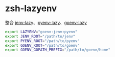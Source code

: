 # zsh-lazyenv

整合 [jenv-lazy](https://github.com/shihyuho/zsh-jenv-lazy)、[pyenv-lazy](https://github.com/davidparsson/zsh-pyenv-lazy)、[goenv-lazy](https://github.com/kadaan/zsh-goenv-lazy)

```sh
export LAZYENV="goenv:jenv:pyenv"
export JENV_ROOT="/path/to/jenv"
export PYENV_ROOT="/path/to/pyenv"
export GOENV_ROOT="/path/to/goenv"
export GOENV_GOPATH_PREFIX="/path/to/goenv/home"
```
